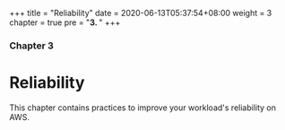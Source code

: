 +++
title = "Reliability"
date =  2020-06-13T05:37:54+08:00
weight = 3
chapter = true
pre = "<b>3. </b>"
+++

### Chapter 3

# Reliability

This chapter contains practices to improve your workload's reliability on AWS.
